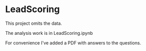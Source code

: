 # LeadScoring

This project omits the data.

The analysis work is in LeadScoring.ipynb

For convenience I've added a PDF with answers to the questions.

